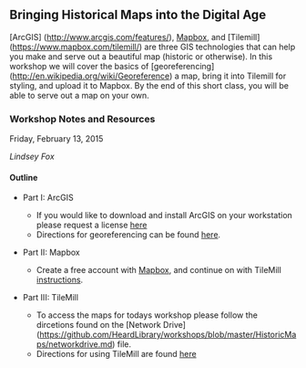 ## Bringing Historical Maps into the Digital Age

[ArcGIS] (http://www.arcgis.com/features/), [Mapbox](https://www.mapbox.com/), and [Tilemill] (https://www.mapbox.com/tilemill/) are three GIS technologies that can help you make and serve out a beautiful map (historic or otherwise). In this workshop we will cover the basics of [georeferencing] (http://en.wikipedia.org/wiki/Georeference) a map, bring it into Tilemill for styling, and upload it to Mapbox. By the end of this short class, you will be able to serve out a map on your own.

### Workshop Notes and Resources

Friday, February 13, 2015

_Lindsey Fox_

#### Outline
* Part I: ArcGIS
	* If you would like to download and install ArcGIS on your workstation please request a license [here](https://www.library.vanderbilt.edu/restricted/forms/gislic.php)
	* Directions for georeferencing can be found [here](https://github.com/HeardLibrary/workshops/blob/master/HistoricMaps/Georeferencing.md).
	
* Part II: Mapbox
	* Create a free account with [Mapbox](https://www.mapbox.com/signup/), and continue on with TileMill [instructions](https://github.com/HeardLibrary/workshops/blob/master/HistoricMaps/tilemill.md).
	
* Part III: TileMill
	* To access the maps for todays workshop please follow the dircetions found on the [Network Drive] (https://github.com/HeardLibrary/workshops/blob/master/HistoricMaps/networkdrive.md) file.
	* Directions for using TileMill are found [here](https://github.com/HeardLibrary/workshops/blob/master/HistoricMaps/tilemill.md)
	
	